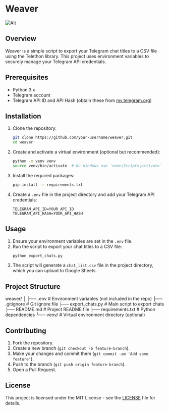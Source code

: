 # Weaver

![Alt](https://repobeats.axiom.co/api/embed/06b67e5e2e034dec6c6911b00dc4420450c014b3.svg "Repobeats analytics image")

## Overview

Weaver is a simple script to export your Telegram chat titles to a CSV file using the Telethon library. This project uses environment variables to securely manage your Telegram API credentials.

## Prerequisites

- Python 3.x
- Telegram account
- Telegram API ID and API Hash (obtain these from [my.telegram.org](https://my.telegram.org))

## Installation

1. Clone the repository:

   ```bash
   git clone https://github.com/your-username/weaver.git
   cd weaver
   ```

2. Create and activate a virtual environment (optional but recommended):

   ```bash
   python -m venv venv
   source venv/bin/activate  # On Windows use `venv\Scripts\activate`
   ```

3. Install the required packages:

   ```bash
   pip install -r requirements.txt
   ```

4. Create a `.env` file in the project directory and add your Telegram API credentials:
   ```plaintext
   TELEGRAM_API_ID=YOUR_API_ID
   TELEGRAM_API_HASH=YOUR_API_HASH
   ```

## Usage

1. Ensure your environment variables are set in the `.env` file.
2. Run the script to export your chat titles to a CSV file:
   ```bash
   python export_chats.py
   ```
3. The script will generate a `chat_list.csv` file in the project directory, which you can upload to Google Sheets.

## Project Structure

weaver/
│
├── .env # Environment variables (not included in the repo)
├── .gitignore # Git ignore file
├── export_chats.py # Main script to export chats
├── README.md # Project README file
├── requirements.txt # Python dependencies
└── venv/ # Virtual environment directory (optional)

## Contributing

1. Fork the repository.
2. Create a new branch (`git checkout -b feature-branch`).
3. Make your changes and commit them (`git commit -am 'Add some feature'`).
4. Push to the branch (`git push origin feature-branch`).
5. Open a Pull Request.

## License

This project is licensed under the MIT License - see the [LICENSE](LICENSE.md) file for details.
